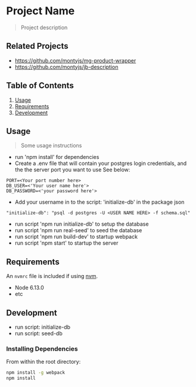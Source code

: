 # Project Name

> Project description

## Related Projects

  - https://github.com/montyjs/mg-product-wrapper
  - https://github.com/montyjs/jb-description

## Table of Contents

1. [Usage](#Usage)
1. [Requirements](#requirements)
1. [Development](#development)

## Usage

> Some usage instructions
- run 'npm install' for dependencies
- Create a .env file that will contain your postgres login credentials, and the the server port you want to use
See below:
```
PORT=<Your port number here>
DB_USER=<'Your user name here'>
DB_PASSWORD=<'your password here'>
```

- Add your username in to the script: 'initialize-db' in the package json
```
"initialize-db": "psql -d postgres -U <USER NAME HERE> -f schema.sql"
```

- run script 'npm run initialize-db' to setup the database
- run script 'npm run real-seed' to seed the database
- run script 'npm run build-dev' to startup webpack
- run script 'npm start' to startup the server


## Requirements

An `nvmrc` file is included if using [nvm](https://github.com/creationix/nvm).

- Node 6.13.0
- etc

## Development

- run script: initialize-db
- run script: seed-db

### Installing Dependencies

From within the root directory:

```sh
npm install -g webpack
npm install
```
